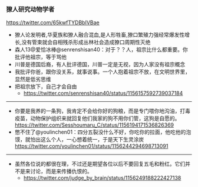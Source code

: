 ### 獠人研究动物学者
https://twitter.com/65kwfTYDBbIVBae
- 獠人论发明者,华夏族和獠人融合混血,是人形牲畜,獠口繁殖力强经常爆发性增长,没有管束就会自相残杀形成丛林社会造成獠口周期性灭绝
- 森人13@爱恰冰棒@senrenshisan40：对于？？人，祖宗比什么都重要。你批评他祖宗，等于骂他
- 川普是德国后裔，有人批评德国，川普一定是无视，因为人家没有祖宗概念
- 我批评你爸，跟你没关系，就事说事。一个人抱着祖宗不放，在文明世界里，显然是低劣思维
- 把祖宗放下，自己才会自由
  - https://twitter.com/senrenshisan40/status/1156157592739037184
---
- 你要是我养的一条狗，我肯定不会给你好的狗粮，而是专门喂你地沟油，打毒疫苗，动物保护组织来就回复他们我家的狗不用你们管，这狗是自愿的。
https://twitter.com/Sesshoumaru_C/status/1156194171536826369
- 憋不住了@youlinchen01：四分五裂没什么不好，你吃你的拉面，他吃他的泡馍，就怕出这么个人，一心想着统一，于是天下生灵涂炭
https://twitter.com/youlinchen01/status/1156244294698713091
---
- 虽然各位说的都很在理，不过还是期望各位以后不要回复五毛和粉红。它们并不是来讨论，而是来传播仇恨的。
  - https://twitter.com/judge_by_brain/status/1156249188222427138